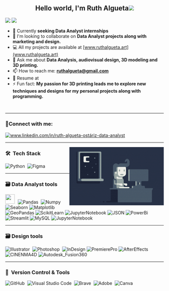 
<h2 align="center">Hello world, I'm Ruth Algueta</b><img src="https://media.giphy.com/media/hvRJCLFzcasrR4ia7z/giphy.gif" width="35"></h2>
<p align='center'>
</p>

<p align='center'>
</p>
<img src="https://i.postimg.cc/5twQ9ndK/Baner-github-LINKEDIN-01.jpg">
<img src="https://i.postimg.cc/5twQ9ndK/Baner-github-LINKEDIN-01.jpg">

- 🔭 Currently **seeking Data Analyst internships**
- 👯 I'm looking to collaborate on **Data Analyst projects along with marketing and design.**
- 💻 All my projects are available at [www.ruthalgueta.art](www.ruthalgueta.art)
- 💬 Ask me about **Data Analysis, audiovisual design, 3D modeling and 3D printing.**
- 📫 How to reach me: **ruthalgueta@gmail.com**
- 📄 Resume at </a>
- ⚡ Fun fact: **My passion for 3D printing leads me to explore new techniques and designs for my personal projects along with programming.**
<br/>


<p align='center'>
</p>
<hr>

<h3 align="left">🤝Connect with me:</h3>
<p align="left">
<a href="https://linkedin.com/in/www.linkedin.com/in/ruth-algueta-ostáriz-data-analyst" target="blank"><img align="center" src="https://raw.githubusercontent.com/rahuldkjain/github-profile-readme-generator/master/src/images/icons/Social/linked-in-alt.svg" alt="www.linkedin.com/in/ruth-algueta-ostáriz-data-analyst" height="30" width="40" /></a>
</p>
<hr>
<img alt="Night Coding" src="https://raw.githubusercontent.com/AVS1508/AVS1508/master/assets/Night-Coding.gif" align="right"/>

### 🛠 &nbsp;Tech Stack

![Python](https://img.shields.io/badge/python-3670A0?style=for-the-badge&logo=python&logoColor=ffdd54)&nbsp;
![Figma](https://img.shields.io/badge/figma-%23F24E1E.svg?style=for-the-badge&logo=figma&logoColor=white)&nbsp;
<hr>

### 🗃 Data Analyst tools
<img src="https://media.giphy.com/media/iY8CRBdQXODJSCERIr/giphy.gif" width="30" height="30" style="margin-right: 10px;">![Pandas](https://img.shields.io/badge/-Pandas-05122A?style=flat&logo=Pandas)&nbsp;
![Numpy](https://img.shields.io/badge/-Numpy-05122A?style=flat&logo=Numpy)&nbsp;
![Seaborn](https://img.shields.io/badge/-Seaborn-05122A?style=flat&logo=Seaborn)
![Matplotlib](https://img.shields.io/badge/-Matplotlib-05122A?style=flat&logo=Matplotlib)
![GeoPandas](https://img.shields.io/badge/-GeoPandas-05122A?style=flat&logo=GeoPandas)
![ScikitLearn](https://img.shields.io/badge/-ScikitLearn-05122A?style=flat&logo=Scikit-Learn)
![JupyterNotebook](https://img.shields.io/badge/-JupyterNotebook-05122A?style=flat&logo=Jupyter)
![JSON](https://img.shields.io/badge/-JSON-05122A?style=flat&logo=JSON)
![PowerBi](https://img.shields.io/badge/-PowerBi-05122A?style=flat&logo=Power-Bi)
![Streamlit](https://img.shields.io/badge/-Streamlit-05122A?style=flat&logo=Streamlit)
![MySQL](https://img.shields.io/badge/-MySQL-05122A?style=flat&logo=MySQL)
![JupyterNotebook](https://img.shields.io/badge/-JupyterNotebook-05122A?style=flat&logo=Jupyter)
<hr>

### 🗃 Design tools
![Illustrator](https://img.shields.io/badge/-Illustrator-05122A?style=flat&logo=adobe-illustrator)&nbsp;
![Photoshop](https://img.shields.io/badge/-Photoshop-05122A?style=flat&logo=adobe-photoshop)&nbsp;
![InDesign](https://img.shields.io/badge/-InDesign-05122A?style=flat&logo=adobe-indesign)
![PremierePro](https://img.shields.io/badge/-PremierePro-05122A?style=flat&logo=adobe-PremierePro)
![AfterEffects](https://img.shields.io/badge/-AfterEffects-05122A?style=flat&logo=adobe-AfterEffects)
![CINENMA4D](https://img.shields.io/badge/-CINENMA4D-05122A?style=flat&logo=CINENMA4D)
![Autodesk_Fusion360](https://img.shields.io/badge/-Autodesk_Fusion360-05122A?style=flat&logo=Autodesk-Fusion360)
<hr>

### 🧰 &nbsp;Version Control & Tools 
![GitHub](https://img.shields.io/badge/github-%23121011.svg?style=for-the-badge&logo=github&logoColor=white)&nbsp;
![Visual Studio Code](https://img.shields.io/badge/Visual%20Studio%20Code-0078d7.svg?style=for-the-badge&logo=visual-studio-code&logoColor=white)&nbsp;
![Brave](https://img.shields.io/badge/Brave-FB542B?style=for-the-badge&logo=Brave&logoColor=white)&nbsp;
![Adobe](https://img.shields.io/badge/adobe-%23FF0000.svg?style=for-the-badge&logo=adobe&logoColor=white)&nbsp;
![Canva](https://img.shields.io/badge/Canva-%2300C4CC.svg?style=for-the-badge&logo=Canva&logoColor=white)&nbsp;
